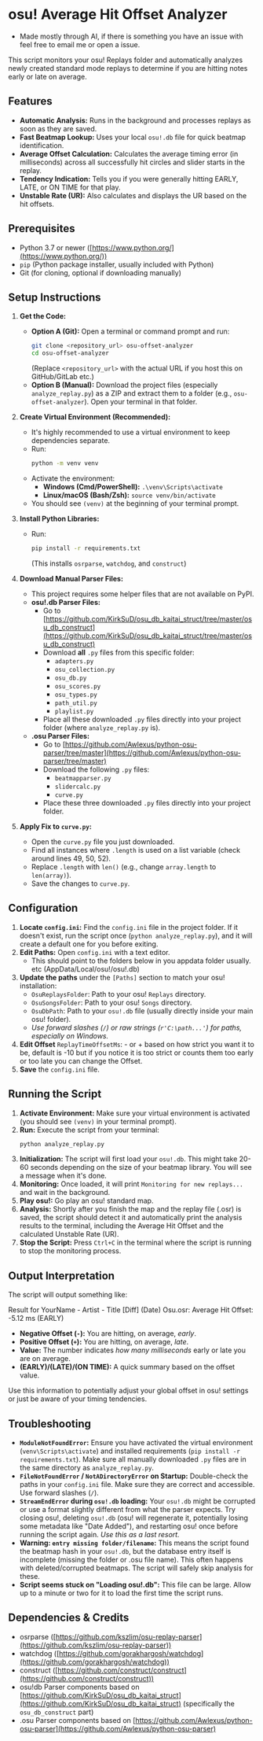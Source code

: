 # osu! Average Hit Offset Analyzer
* Made mostly through AI, if there is something you have an issue with feel free to email me or open a issue.

This script monitors your osu! Replays folder and automatically analyzes newly created standard mode replays to determine if you are hitting notes early or late on average.

## Features

* **Automatic Analysis:** Runs in the background and processes replays as soon as they are saved.
* **Fast Beatmap Lookup:** Uses your local `osu!.db` file for quick beatmap identification.
* **Average Offset Calculation:** Calculates the average timing error (in milliseconds) across all successfully hit circles and slider starts in the replay.
* **Tendency Indication:** Tells you if you were generally hitting EARLY, LATE, or ON TIME for that play.
* **Unstable Rate (UR):** Also calculates and displays the UR based on the hit offsets.

## Prerequisites

* Python 3.7 or newer ([https://www.python.org/](https://www.python.org/))
* `pip` (Python package installer, usually included with Python)
* Git (for cloning, optional if downloading manually)

## Setup Instructions

1.  **Get the Code:**
    * **Option A (Git):** Open a terminal or command prompt and run:
        ```bash
        git clone <repository_url> osu-offset-analyzer
        cd osu-offset-analyzer
        ```
        (Replace `<repository_url>` with the actual URL if you host this on GitHub/GitLab etc.)
    * **Option B (Manual):** Download the project files (especially `analyze_replay.py`) as a ZIP and extract them to a folder (e.g., `osu-offset-analyzer`). Open your terminal in that folder.

2.  **Create Virtual Environment (Recommended):**
    * It's highly recommended to use a virtual environment to keep dependencies separate.
    * Run:
        ```bash
        python -m venv venv
        ```
    * Activate the environment:
        * **Windows (Cmd/PowerShell):** `.\venv\Scripts\activate`
        * **Linux/macOS (Bash/Zsh):** `source venv/bin/activate`
    * You should see `(venv)` at the beginning of your terminal prompt.

3.  **Install Python Libraries:**
    * Run:
        ```bash
        pip install -r requirements.txt
        ```
        (This installs `osrparse`, `watchdog`, and `construct`)

4.  **Download Manual Parser Files:**
    * This project requires some helper files that are not available on PyPI.
    * **osu!.db Parser Files:**
        * Go to [https://github.com/KirkSuD/osu_db_kaitai_struct/tree/master/osu_db_construct](https://github.com/KirkSuD/osu_db_kaitai_struct/tree/master/osu_db_construct)
        * Download **all** `.py` files from this specific folder:
            * `adapters.py`
            * `osu_collection.py`
            * `osu_db.py`
            * `osu_scores.py`
            * `osu_types.py`
            * `path_util.py`
            * `playlist.py`
        * Place all these downloaded `.py` files directly into your project folder (where `analyze_replay.py` is).
    * **.osu Parser Files:**
        * Go to [https://github.com/Awlexus/python-osu-parser/tree/master](https://github.com/Awlexus/python-osu-parser/tree/master)
        * Download the following `.py` files:
            * `beatmapparser.py`
            * `slidercalc.py`
            * `curve.py`
        * Place these three downloaded `.py` files directly into your project folder.

5.  **Apply Fix to `curve.py`:**
    * Open the `curve.py` file you just downloaded.
    * Find all instances where `.length` is used on a list variable (check around lines 49, 50, 52).
    * Replace `.length` with `len()` (e.g., change `array.length` to `len(array)`).
    * Save the changes to `curve.py`.

## Configuration

1.  **Locate `config.ini`:** Find the `config.ini` file in the project folder. If it doesn't exist, run the script once (`python analyze_replay.py`), and it will create a default one for you before exiting.
2.  **Edit Paths:** Open `config.ini` with a text editor.
    * This should point to the folders below in you appdata folder usually. etc (AppData/Local/osu!/osu!.db)
3.  **Update the paths** under the `[Paths]` section to match your osu! installation:
    * `OsuReplaysFolder`: Path to your osu! `Replays` directory.
    * `OsuSongsFolder`: Path to your osu! `Songs` directory.
    * `OsuDbPath`: Path to your `osu!.db` file (usually directly inside your main osu! folder).
    * *Use forward slashes (`/`) or raw strings (`r'C:\path...'`) for paths, especially on Windows.*
4.  **Edit Offset** `ReplayTimeOffsetMs`: - or + based on how strict you want it to be, default is -10 but if you notice it is too strict or counts them too early or too late you can change the Offset.
5.  **Save** the `config.ini` file.

## Running the Script

1.  **Activate Environment:** Make sure your virtual environment is activated (you should see `(venv)` in your terminal prompt).
2.  **Run:** Execute the script from your terminal:
    ```bash
    python analyze_replay.py
    ```
3.  **Initialization:** The script will first load your `osu!.db`. This might take 20-60 seconds depending on the size of your beatmap library. You will see a message when it's done.
4.  **Monitoring:** Once loaded, it will print `Monitoring for new replays...` and wait in the background.
5.  **Play osu!:** Go play an osu! standard map.
6.  **Analysis:** Shortly after you finish the map and the replay file (.osr) is saved, the script should detect it and automatically print the analysis results to the terminal, including the Average Hit Offset and the calculated Unstable Rate (UR).
7.  **Stop the Script:** Press `Ctrl+C` in the terminal where the script is running to stop the monitoring process.

## Output Interpretation

The script will output something like:

Result for YourName - Artist - Title [Diff] (Date) Osu.osr: Average Hit Offset: -5.12 ms (EARLY)

* **Negative Offset (`-`):** You are hitting, on average, *early*.
* **Positive Offset (`+`):** You are hitting, on average, *late*.
* **Value:** The number indicates *how many milliseconds* early or late you are on average.
* **(EARLY)/(LATE)/(ON TIME):** A quick summary based on the offset value.

Use this information to potentially adjust your global offset in osu! settings or just be aware of your timing tendencies.

## Troubleshooting

* **`ModuleNotFoundError`:** Ensure you have activated the virtual environment (`venv\Scripts\activate`) and installed requirements (`pip install -r requirements.txt`). Make sure all manually downloaded `.py` files are in the same directory as `analyze_replay.py`.
* **`FileNotFoundError` / `NotADirectoryError` on Startup:** Double-check the paths in your `config.ini` file. Make sure they are correct and accessible. Use forward slashes (`/`).
* **`StreamEndError` during `osu!.db` loading:** Your `osu!.db` might be corrupted or use a format slightly different from what the parser expects. Try closing osu!, deleting `osu!.db` (osu! will regenerate it, potentially losing some metadata like "Date Added"), and restarting osu! once before running the script again. *Use this as a last resort.*
* **Warning: `entry missing folder/filename`:** This means the script found the beatmap hash in your `osu!.db`, but the database entry itself is incomplete (missing the folder or .osu file name). This often happens with deleted/corrupted beatmaps. The script will safely skip analysis for these.
* **Script seems stuck on "Loading osu!.db":** This file can be large. Allow up to a minute or two for it to load the first time the script runs.

## Dependencies & Credits

* osrparse ([https://github.com/kszlim/osu-replay-parser](https://github.com/kszlim/osu-replay-parser))
* watchdog ([https://github.com/gorakhargosh/watchdog](https://github.com/gorakhargosh/watchdog))
* construct ([https://github.com/construct/construct](https://github.com/construct/construct))
* osu!db Parser components based on [https://github.com/KirkSuD/osu_db_kaitai_struct](https://github.com/KirkSuD/osu_db_kaitai_struct) (specifically the `osu_db_construct` part)
* .osu Parser components based on [https://github.com/Awlexus/python-osu-parser](https://github.com/Awlexus/python-osu-parser)
